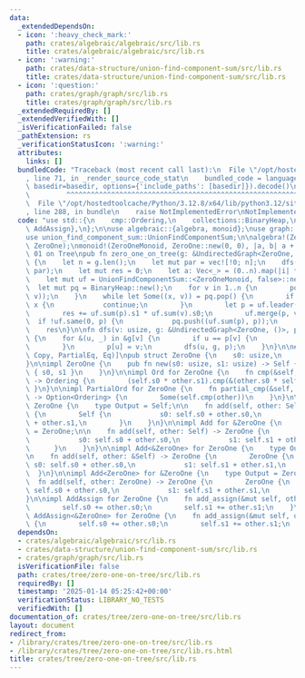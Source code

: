 ```yaml
---
data:
  _extendedDependsOn:
  - icon: ':heavy_check_mark:'
    path: crates/algebraic/algebraic/src/lib.rs
    title: crates/algebraic/algebraic/src/lib.rs
  - icon: ':warning:'
    path: crates/data-structure/union-find-component-sum/src/lib.rs
    title: crates/data-structure/union-find-component-sum/src/lib.rs
  - icon: ':question:'
    path: crates/graph/graph/src/lib.rs
    title: crates/graph/graph/src/lib.rs
  _extendedRequiredBy: []
  _extendedVerifiedWith: []
  _isVerificationFailed: false
  _pathExtension: rs
  _verificationStatusIcon: ':warning:'
  attributes:
    links: []
  bundledCode: "Traceback (most recent call last):\n  File \"/opt/hostedtoolcache/Python/3.12.8/x64/lib/python3.12/site-packages/onlinejudge_verify/documentation/build.py\"\
    , line 71, in _render_source_code_stat\n    bundled_code = language.bundle(stat.path,\
    \ basedir=basedir, options={'include_paths': [basedir]}).decode()\n          \
    \         ^^^^^^^^^^^^^^^^^^^^^^^^^^^^^^^^^^^^^^^^^^^^^^^^^^^^^^^^^^^^^^^^^^^^^^^^^^^^^^^^^\n\
    \  File \"/opt/hostedtoolcache/Python/3.12.8/x64/lib/python3.12/site-packages/onlinejudge_verify/languages/rust.py\"\
    , line 288, in bundle\n    raise NotImplementedError\nNotImplementedError\n"
  code: "use std::{\n    cmp::Ordering,\n    collections::BinaryHeap,\n    ops::{Add,\
    \ AddAssign},\n};\n\nuse algebraic::{algebra, monoid};\nuse graph::UndirectedGraph;\n\
    use union_find_component_sum::UnionFindComponentSum;\n\nalgebra!(ZeroOneMonoid,\
    \ ZeroOne);\nmonoid!(ZeroOneMonoid, ZeroOne::new(0, 0), |a, b| a + b);\n\n///\
    \ 01 on Tree\npub fn zero_one_on_tree(g: &UndirectedGraph<ZeroOne, ()>) -> usize\
    \ {\n    let n = g.len();\n    let mut par = vec![!0; n];\n    dfs(0, g, &mut\
    \ par);\n    let mut res = 0;\n    let a: Vec<_> = (0..n).map(|i| *g.vertex(i)).collect();\n\
    \    let mut uf = UnionFindComponentSum::<ZeroOneMonoid, false>::new(&a);\n  \
    \  let mut pq = BinaryHeap::new();\n    for v in 1..n {\n        pq.push((a[v],\
    \ v));\n    }\n    while let Some((x, v)) = pq.pop() {\n        if uf.sum(v) !=\
    \ x {\n            continue;\n        }\n        let p = uf.leader(par[v]);\n\
    \        res += uf.sum(p).s1 * uf.sum(v).s0;\n        uf.merge(p, v);\n      \
    \  if !uf.same(0, p) {\n            pq.push((uf.sum(p), p));\n        }\n    }\n\
    \    res\n}\n\nfn dfs(v: usize, g: &UndirectedGraph<ZeroOne, ()>, p: &mut [usize])\
    \ {\n    for &(u, _) in &g[v] {\n        if u == p[v] {\n            continue;\n\
    \        }\n        p[u] = v;\n        dfs(u, g, p);\n    }\n}\n\n#[derive(Clone,\
    \ Copy, PartialEq, Eq)]\npub struct ZeroOne {\n    s0: usize,\n    s1: usize,\n\
    }\n\nimpl ZeroOne {\n    pub fn new(s0: usize, s1: usize) -> Self {\n        Self\
    \ { s0, s1 }\n    }\n}\n\nimpl Ord for ZeroOne {\n    fn cmp(&self, other: &Self)\
    \ -> Ordering {\n        (self.s0 * other.s1).cmp(&(other.s0 * self.s1))\n   \
    \ }\n}\n\nimpl PartialOrd for ZeroOne {\n    fn partial_cmp(&self, other: &Self)\
    \ -> Option<Ordering> {\n        Some(self.cmp(other))\n    }\n}\n\nimpl Add for\
    \ ZeroOne {\n    type Output = Self;\n\n    fn add(self, other: Self) -> Self\
    \ {\n        Self {\n            s0: self.s0 + other.s0,\n            s1: self.s1\
    \ + other.s1,\n        }\n    }\n}\n\nimpl Add for &ZeroOne {\n    type Output\
    \ = ZeroOne;\n\n    fn add(self, other: Self) -> ZeroOne {\n        ZeroOne {\n\
    \            s0: self.s0 + other.s0,\n            s1: self.s1 + other.s1,\n  \
    \      }\n    }\n}\n\nimpl Add<&ZeroOne> for ZeroOne {\n    type Output = ZeroOne;\n\
    \n    fn add(self, other: &Self) -> ZeroOne {\n        ZeroOne {\n           \
    \ s0: self.s0 + other.s0,\n            s1: self.s1 + other.s1,\n        }\n  \
    \  }\n}\n\nimpl Add<ZeroOne> for &ZeroOne {\n    type Output = ZeroOne;\n\n  \
    \  fn add(self, other: ZeroOne) -> ZeroOne {\n        ZeroOne {\n            s0:\
    \ self.s0 + other.s0,\n            s1: self.s1 + other.s1,\n        }\n    }\n\
    }\n\nimpl AddAssign for ZeroOne {\n    fn add_assign(&mut self, other: Self) {\n\
    \        self.s0 += other.s0;\n        self.s1 += other.s1;\n    }\n}\n\nimpl\
    \ AddAssign<&ZeroOne> for ZeroOne {\n    fn add_assign(&mut self, other: &Self)\
    \ {\n        self.s0 += other.s0;\n        self.s1 += other.s1;\n    }\n}\n"
  dependsOn:
  - crates/algebraic/algebraic/src/lib.rs
  - crates/data-structure/union-find-component-sum/src/lib.rs
  - crates/graph/graph/src/lib.rs
  isVerificationFile: false
  path: crates/tree/zero-one-on-tree/src/lib.rs
  requiredBy: []
  timestamp: '2025-01-14 05:25:42+00:00'
  verificationStatus: LIBRARY_NO_TESTS
  verifiedWith: []
documentation_of: crates/tree/zero-one-on-tree/src/lib.rs
layout: document
redirect_from:
- /library/crates/tree/zero-one-on-tree/src/lib.rs
- /library/crates/tree/zero-one-on-tree/src/lib.rs.html
title: crates/tree/zero-one-on-tree/src/lib.rs
---
```

